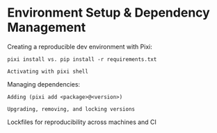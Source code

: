 # Environment Setup & Dependency Management

Creating a reproducible dev environment with Pixi:

    pixi install vs. pip install -r requirements.txt

    Activating with pixi shell

Managing dependencies:

    Adding (pixi add <package>@<version>)

    Upgrading, removing, and locking versions

Lockfiles for reproducibility across machines and CI

